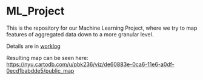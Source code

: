 # ML_Project
This is the repository for our Machine Learning Project, where we try to map features of aggregated data down to a more granular level.

Details are in [worklog](worklig.md)

Resulting map can be seen here: https://nyu.cartodb.com/u/pbk236/viz/de60883e-0ca6-11e6-a0df-0ecd1babdde5/public_map